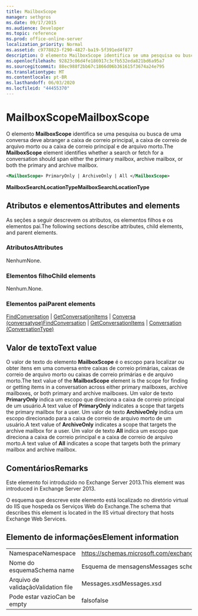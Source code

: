 ```yaml
---
title: MailboxScope
manager: sethgros
ms.date: 09/17/2015
ms.audience: Developer
ms.topic: reference
ms.prod: office-online-server
localization_priority: Normal
ms.assetid: c9778823-f290-4827-ba19-5f391ed4f877
description: O elemento MailboxScope identifica se uma pesquisa ou busca de uma conversa deve abranger a caixa de correio principal, a caixa de correio de arquivo morto ou a caixa de correio principal e de arquivo morto.
ms.openlocfilehash: 92823c06d4fe186917c3cfb532eda821bd6a95a7
ms.sourcegitcommit: 88ec988f2bb67c1866d06b361615f3674a24e795
ms.translationtype: MT
ms.contentlocale: pt-BR
ms.lasthandoff: 06/03/2020
ms.locfileid: "44455370"
---
```

# <a name="mailboxscope"></a><span data-ttu-id="73433-103">MailboxScope</span><span class="sxs-lookup"><span data-stu-id="73433-103">MailboxScope</span></span>

<span data-ttu-id="73433-104">O elemento **MailboxScope** identifica se uma pesquisa ou busca de uma conversa deve abranger a caixa de correio principal, a caixa de correio de arquivo morto ou a caixa de correio principal e de arquivo morto.</span><span class="sxs-lookup"><span data-stu-id="73433-104">The **MailboxScope** element identifies whether a search or fetch for a conversation should span either the primary mailbox, archive mailbox, or both the primary and archive mailbox.</span></span> 
  
```XML
<MailboxScope> PrimaryOnly | ArchiveOnly | All </MailboxScope>
```

<span data-ttu-id="73433-105">**MailboxSearchLocationType**</span><span class="sxs-lookup"><span data-stu-id="73433-105">**MailboxSearchLocationType**</span></span>

## <a name="attributes-and-elements"></a><span data-ttu-id="73433-106">Atributos e elementos</span><span class="sxs-lookup"><span data-stu-id="73433-106">Attributes and elements</span></span>

<span data-ttu-id="73433-107">As seções a seguir descrevem os atributos, os elementos filhos e os elementos pai.</span><span class="sxs-lookup"><span data-stu-id="73433-107">The following sections describe attributes, child elements, and parent elements.</span></span>
  
### <a name="attributes"></a><span data-ttu-id="73433-108">Atributos</span><span class="sxs-lookup"><span data-stu-id="73433-108">Attributes</span></span>

<span data-ttu-id="73433-109">Nenhum</span><span class="sxs-lookup"><span data-stu-id="73433-109">None.</span></span>
  
### <a name="child-elements"></a><span data-ttu-id="73433-110">Elementos filho</span><span class="sxs-lookup"><span data-stu-id="73433-110">Child elements</span></span>

<span data-ttu-id="73433-111">Nenhum.</span><span class="sxs-lookup"><span data-stu-id="73433-111">None.</span></span>
  
### <a name="parent-elements"></a><span data-ttu-id="73433-112">Elementos pai</span><span class="sxs-lookup"><span data-stu-id="73433-112">Parent elements</span></span>

<span data-ttu-id="73433-113">[FindConversation](findconversation.md)  |  [GetConversationItems](getconversationitems.md)  |  [Conversa (conversatype)](conversation-conversationtype.md)</span><span class="sxs-lookup"><span data-stu-id="73433-113">[FindConversation](findconversation.md) | [GetConversationItems](getconversationitems.md) | [Conversation (ConversationType)](conversation-conversationtype.md)</span></span>
  
## <a name="text-value"></a><span data-ttu-id="73433-114">Valor de texto</span><span class="sxs-lookup"><span data-stu-id="73433-114">Text value</span></span>

<span data-ttu-id="73433-115">O valor de texto do elemento **MailboxScope** é o escopo para localizar ou obter itens em uma conversa entre caixas de correio primárias, caixas de correio de arquivo morto ou caixas de correio primárias e de arquivo morto.</span><span class="sxs-lookup"><span data-stu-id="73433-115">The text value of the **MailboxScope** element is the scope for finding or getting items in a conversation across either primary mailboxes, archive mailboxes, or both primary and archive mailboxes.</span></span> <span data-ttu-id="73433-116">Um valor de texto **PrimaryOnly** indica um escopo que direciona a caixa de correio principal de um usuário.</span><span class="sxs-lookup"><span data-stu-id="73433-116">A text value of **PrimaryOnly** indicates a scope that targets the primary mailbox for a user.</span></span> <span data-ttu-id="73433-117">Um valor de texto **ArchiveOnly** indica um escopo direcionado para a caixa de correio de arquivo morto de um usuário.</span><span class="sxs-lookup"><span data-stu-id="73433-117">A text value of **ArchiveOnly** indicates a scope that targets the archive mailbox for a user.</span></span> <span data-ttu-id="73433-118">Um valor de texto **All** indica um escopo que direciona a caixa de correio principal e a caixa de correio de arquivo morto.</span><span class="sxs-lookup"><span data-stu-id="73433-118">A text value of **All** indicates a scope that targets both the primary mailbox and archive mailbox.</span></span> 
  
## <a name="remarks"></a><span data-ttu-id="73433-119">Comentários</span><span class="sxs-lookup"><span data-stu-id="73433-119">Remarks</span></span>

<span data-ttu-id="73433-120">Este elemento foi introduzido no Exchange Server 2013.</span><span class="sxs-lookup"><span data-stu-id="73433-120">This element was introduced in Exchange Server 2013.</span></span>
  
<span data-ttu-id="73433-121">O esquema que descreve este elemento está localizado no diretório virtual do IIS que hospeda os Serviços Web do Exchange.</span><span class="sxs-lookup"><span data-stu-id="73433-121">The schema that describes this element is located in the IIS virtual directory that hosts Exchange Web Services.</span></span>
  
## <a name="element-information"></a><span data-ttu-id="73433-122">Elemento de informações</span><span class="sxs-lookup"><span data-stu-id="73433-122">Element information</span></span>

|||
|:-----|:-----|
|<span data-ttu-id="73433-123">Namespace</span><span class="sxs-lookup"><span data-stu-id="73433-123">Namespace</span></span>  <br/> |https://schemas.microsoft.com/exchange/services/2006/messages  <br/> |
|<span data-ttu-id="73433-124">Nome do esquema</span><span class="sxs-lookup"><span data-stu-id="73433-124">Schema name</span></span>  <br/> |<span data-ttu-id="73433-125">Esquema de mensagens</span><span class="sxs-lookup"><span data-stu-id="73433-125">Messages schema</span></span>  <br/> |
|<span data-ttu-id="73433-126">Arquivo de validação</span><span class="sxs-lookup"><span data-stu-id="73433-126">Validation file</span></span>  <br/> |<span data-ttu-id="73433-127">Messages.xsd</span><span class="sxs-lookup"><span data-stu-id="73433-127">Messages.xsd</span></span>  <br/> |
|<span data-ttu-id="73433-128">Pode estar vazio</span><span class="sxs-lookup"><span data-stu-id="73433-128">Can be empty</span></span>  <br/> |<span data-ttu-id="73433-129">falso</span><span class="sxs-lookup"><span data-stu-id="73433-129">false</span></span>  <br/> |
   


